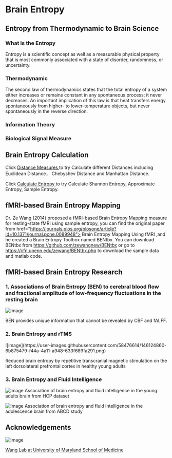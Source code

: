 <h1> Brain Entropy </h1>

<h2> Entropy from Thermodynamic to Brain Science </h2>

<h3> What is the Entropy </h3>

Entropy is a scientific concept as well as a measurable physical property that is most commonly associated with a state of disorder, randomness, or uncertainty.

<h3> Thermodynamic </h3>

The second law of thermodynamics states that the total entropy of a system either increases or remains constant in any spontaneous process; it never decreases. An important implication of this law is that heat transfers energy spontaneously from higher- to lower-temperature objects, but never spontaneously in the reverse direction.

<h3> Information Theory </h3>


<h3> Biological Signal Measure </h3>


<h2> Brain Entropy Calculation </h2>


Click <a href="https://colab.research.google.com/drive/1Ftq0slcUJCf_KaKbHlJJ7spJaTEp-Etn?usp=sharing"> Distance Measures </a> to try Calculate different Distances including Euclidean Distance， Chebyshev Distance and Manhattan Distance.

Click <a href="https://colab.research.google.com/github/donghui1119/SEW_Brain_Entropy/blob/gh-pages/SEW_Entropy%20Calculation.ipynb"> Calculate Entropy </a> to try Calculate Shannon Entropy, Approximate Entropy, Sample Entropy.


<h2>fMRI-based Brain Entropy Mapping </h2>

Dr. Ze Wang (2014) proposed a fMRI-based Brain Entropy Mapping measure for resting-state fMRI using sample entropy, you can find the original paper from
<a> href="https://journals.plos.org/plosone/article?id=10.1371/journal.pone.0089948"> </a> Brain Entropy Mapping Using fMRI </a>
,and he created a Brain Entropy Toolbox named BENtbx. You can download BENtbx from <a href="https://github.com/zewangnew/BENtbx"> https://github.com/zewangnew/BENtbx</a> or go to  <a href="https://cfn.upenn.edu/zewang/BENtbx.php"> https://cfn.upenn.edu/zewang/BENtbx.php </a> to download the sample data and matlab code.


<h2> fMRI-based Brain Entropy Research </h2>

<h3>1. Associations of Brain Entropy (BEN) to cerebral blood flow and fractional amplitude of low-frequency fluctuations in the resting brain </h3>

![image](https://user-images.githubusercontent.com/58476614/146124821-ed08a022-ef42-4674-8adb-c81c9630faea.png)

BEN provides unique information that cannot be revealed by CBF and fALFF.

<h3>2. Brain Entropy and rTMS </h3>
![image](https://user-images.githubusercontent.com/58476614/146124860-6b875479-f44a-4a11-a948-633f689fa291.png)

Reduced brain entropy by repetitive transcranial magnetic stimulation on the left dorsolateral prefrontal cortex in healthy young adults

<h3>3. Brain Entropy and Fluid Intelligence </h3>

![image](https://user-images.githubusercontent.com/58476614/146124909-ea1b786f-8018-49d7-9f9d-8ca0daea80ef.png)
Association of brain entropy and fluid intelligence in the young adults brain from HCP dataset


![image](https://user-images.githubusercontent.com/58476614/146124927-36ec8da7-595d-46c4-a073-2b6491df531f.png)
Association of brain entropy and fluid intelligence in the adolescence brain from ABCD study

<h2> Acknowledgements </h2>

![image](https://user-images.githubusercontent.com/58476614/146124144-563dad66-536e-4eb0-ac8f-3f99ff5d1194.png)

 <a href="https://www.medschool.umaryland.edu/pi/Ze-Wang-PhD/"> Wang Lab at University of Maryland School of Medicine </a>

